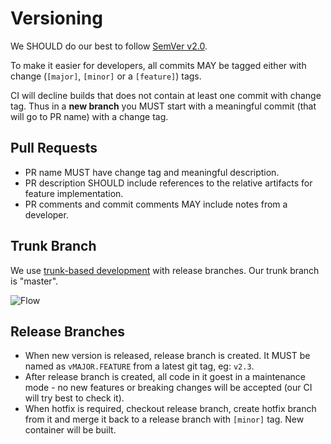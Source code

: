 # Versioning

We SHOULD do our best to follow [SemVer v2.0](http://semver.org/). 

To make it easier for developers, all commits MAY be tagged either with change (`[major]`, `[minor]` or a `[feature]`) tags.

CI will decline builds that does not contain at least one commit with change tag. 
Thus in a **new branch** you MUST start with a meaningful commit (that will go to PR name) with a change tag.

## Pull Requests

- PR name MUST have change tag and meaningful description. 
- PR description SHOULD include references to the relative artifacts for feature implementation.
- PR comments and commit comments MAY include notes from a developer.

## Trunk Branch

We use [trunk-based development](https://trunkbaseddevelopment.com/) with release branches. Our trunk branch is "master".

![Flow](http://paulhammant.com/images/what_is_trunk.jpg)

## Release Branches

  - When new version is released, release branch is created. It MUST be named as `vMAJOR.FEATURE` from a latest git tag, eg: `v2.3`.
  - After release branch is created, all code in it goest in a maintenance mode - no new features or breaking changes will be accepted (our CI will try best to check it).
  - When hotfix is required, checkout release branch, create hotfix branch from it and merge it back to a release branch with `[minor]` tag. New container will be built.
